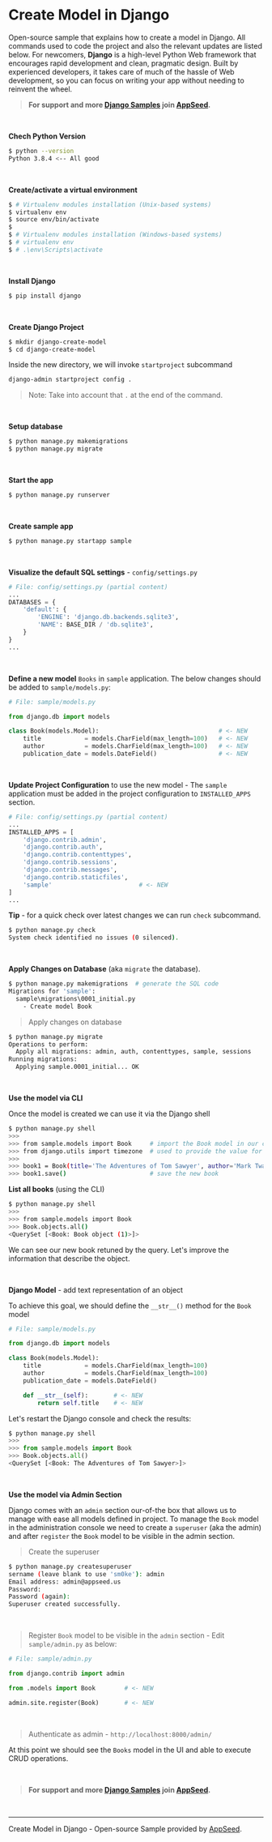# Create Model in Django

Open-source sample that explains how to create a model in Django. All commands used to code the project and also the relevant updates are listed below. For newcomers, **Django** is a high-level Python Web framework that encourages rapid development and clean, pragmatic design. Built by experienced developers, it takes care of much of the hassle of Web development, so you can focus on writing your app without needing to reinvent the wheel. 

> **For support and more [Django Samples](https://appseed.us/admin-dashboards/django) join [AppSeed](https://appseed.us).**

<br />

**Chech Python Version**

```bash
$ python --version
Python 3.8.4 <-- All good
```

<br />

**Create/activate a virtual environment**

```bash
$ # Virtualenv modules installation (Unix-based systems)
$ virtualenv env
$ source env/bin/activate
$
$ # Virtualenv modules installation (Windows-based systems)
$ # virtualenv env
$ # .\env\Scripts\activate
```

<br />

**Install Django**

```bash
$ pip install django
```

<br />

**Create Django Project**

```bash
$ mkdir django-create-model
$ cd django-create-model
```

Inside the new directory, we will invoke `startproject` subcommand

```bash
django-admin startproject config .
``` 

> Note: Take into account that `.` at the end of the command.

<br />

**Setup database**

```bash
$ python manage.py makemigrations
$ python manage.py migrate
```

<br />

**Start the app**

```bash
$ python manage.py runserver 
```

<br />

**Create sample app**

```bash
$ python manage.py startapp sample
```

<br />

**Visualize the default SQL settings** - `config/settings.py`

```python
# File: config/settings.py (partial content)
...
DATABASES = {
    'default': {
        'ENGINE': 'django.db.backends.sqlite3',
        'NAME': BASE_DIR / 'db.sqlite3',
    }
}
...
```

<br />

**Define a new model** `Books` in `sample` application. The below changes should be added to `sample/models.py`:

```python
# File: sample/models.py

from django.db import models                       

class Book(models.Model):                                 # <- NEW
    title            = models.CharField(max_length=100)   # <- NEW 
    author           = models.CharField(max_length=100)   # <- NEW
    publication_date = models.DateField()                 # <- NEW 
```

<br />

**Update Project Configuration** to use the new model - The `sample` application must be added in the project configuration to `INSTALLED_APPS` section.

```python
# File: config/settings.py (partial content)
...
INSTALLED_APPS = [
    'django.contrib.admin',
    'django.contrib.auth',
    'django.contrib.contenttypes',
    'django.contrib.sessions',
    'django.contrib.messages',
    'django.contrib.staticfiles',
    'sample'                        # <- NEW 
]
...
```

**Tip** - for a quick check over latest changes we can run `check` subcommand. 

```bash
$ python manage.py check
System check identified no issues (0 silenced).  
```

<br />

**Apply Changes on Database** (aka `migrate` the database).

```bash
$ python manage.py makemigrations  # generate the SQL code
Migrations for 'sample':
  sample\migrations\0001_initial.py
    - Create model Book
```

> Apply changes on database

```bash
$ python manage.py migrate
Operations to perform:
  Apply all migrations: admin, auth, contenttypes, sample, sessions
Running migrations:
  Applying sample.0001_initial... OK
```

<br />

**Use the model via CLI**

Once the model is created we can use it via the Django shell

```bash
$ python manage.py shell
>>> 
>>> from sample.models import Book     # import the Book model in our context
>>> from django.utils import timezone  # used to provide the value for publication_date
>>>
>>> book1 = Book(title='The Adventures of Tom Sawyer', author='Mark Twain', publication_date=timezone.now() )
>>> book1.save()                       # save the new book
```

**List all books** (using the CLI)

```bash
$ python manage.py shell
>>> 
>>> from sample.models import Book
>>> Book.objects.all()
<QuerySet [<Book: Book object (1)>]>
```

We can see our new book retuned by the query. Let's improve the information that describe the object.

<br />

**Django Model** - add text representation of an object

To achieve this goal, we should define the `__str__()` method for the `Book` model

```python
# File: sample/models.py

from django.db import models                       

class Book(models.Model): 
    title            = models.CharField(max_length=100) 
    author           = models.CharField(max_length=100)
    publication_date = models.DateField() 

    def __str__(self):       # <- NEW
        return self.title    # <- NEW
```

Let's restart the Django console and check the results:

```python
$ python manage.py shell
>>> 
>>> from sample.models import Book
>>> Book.objects.all()
<QuerySet [<Book: The Adventures of Tom Sawyer>]>
```

<br />

**Use the model via Admin Section**

Django comes with an `admin` section our-of-the box that allows us to manage with ease all models defined in project. 
To manage the `Book` model in the administration console we need to create a `superuser` (aka the admin) and after `register` the `Book` model to be visible in the admin section.

> Create the superuser 

```bash
$ python manage.py createsuperuser
sername (leave blank to use 'sm0ke'): admin
Email address: admin@appseed.us
Password: 
Password (again):
Superuser created successfully.
```

<br />

> Register `Book` model to be visible in the `admin` section - Edit `sample/admin.py` as below:

```python
# File: sample/admin.py

from django.contrib import admin

from .models import Book        # <- NEW

admin.site.register(Book)       # <- NEW
```

<br />

> Authenticate as admin - `http://localhost:8000/admin/`

At this point we should see the `Books` model in the UI and able to execute CRUD operations. 

<br />

> **For support and more [Django Samples](https://appseed.us/admin-dashboards/django) join [AppSeed](https://appseed.us).**

<br />

---
Create Model in Django - Open-source Sample provided by [AppSeed](https://appseed.us/app-generator).
